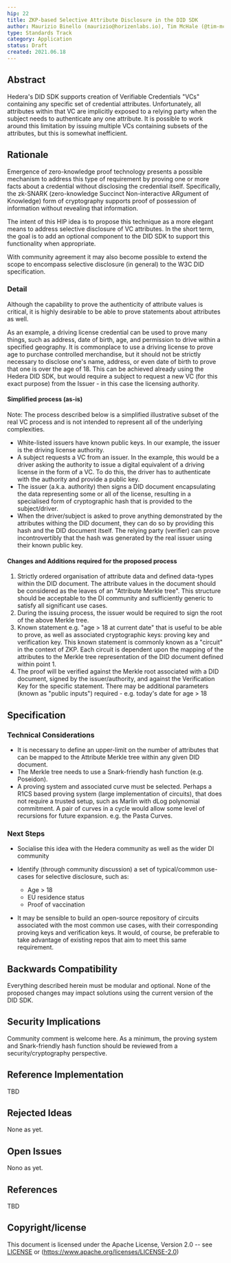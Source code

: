 ```yaml
---
hip: 22
title: ZKP-based Selective Attribute Disclosure in the DID SDK
author: Maurizio Binello (maurizio@horizenlabs.io), Tim McHale (@tim-mchale)
type: Standards Track
category: Application
status: Draft
created: 2021.06.18
---
```


## Abstract

Hedera's DID SDK supports creation of Verifiable Credentials "VCs" containing any specific set of credential attributes. Unfortunately, all attributes within that VC are implicitly exposed to a relying party when the subject needs to authenticate any one attribute. It is possible to work around this limitation by issuing multiple VCs containing subsets of the attributes, but this is somewhat inefficient.

## Rationale

Emergence of zero-knowledge proof technology presents a possible mechanism to address this type of requirement by proving one or more facts about a credential without disclosing the credential itself. Specifically, the zk-SNARK (zero-knowledge Succinct Non-interactive ARgument of Knowledge) form of cryptography supports proof of possession of information without revealing that information.

The intent of this HIP idea is to propose this technique as a more elegant means to address selective disclosure of VC attributes. In the short term, the goal is to add an optional component to the DID SDK to support this functionality when appropriate.

With community agreement it may also become possible to extend the scope to encompass selective disclosure (in general) to the W3C DID specification.

### Detail

Although the capability to prove the authenticity of attribute values is critical, it is highly desirable to be able to prove statements about attributes as well.

As an example, a driving license credential can be used to prove many things, such as address, date of birth, age, and permission to drive within a specified geography. It is commonplace to use a driving license to prove age to purchase controlled merchandise, but it should not be strictly necessary to disclose one's name, address, or even date of birth to prove that one is over the age of 18. This can be achieved already using the Hedera DID SDK, but would require a subject to request a new VC (for this exact purpose) from the Issuer - in this case the licensing authority.

#### Simplified process (as-is)

Note: The process described below is a simplified illustrative subset of the real VC process and is not intended to represent all of the underlying complexities.

- White-listed issuers have known public keys. In our example, the issuer is the driving license authority.
- A subject requests a VC from an issuer. In the example, this would be a driver asking the authority to issue a digital equivalent of a driving license in the form of a VC. To do this, the driver has to authenticate with the authority and provide a public key.
- The issuer (a.k.a. authority) then signs a DID document encapsulating the data representing some or all of the license, resulting in a specialised form of cryptographic hash that is provided to the subject/driver.
- When the driver/subject is asked to prove anything demonstrated by the attributes withing the DID document, they can do so by providing this hash and the DID document itself. The relying party (verifier) can prove incontrovertibly that the hash was generated by the real issuer using their known public key.

#### Changes and Additions required for the proposed process

1. Strictly ordered organisation of attribute data and defined data-types within the DID document. The attribute values in the document should be considered as the leaves of an "Attribute Merkle tree". This structure should be acceptable to the DI community and sufficiently generic to satisfy all significant use cases.
2. During the issuing process, the issuer would be required to sign the root of the above Merkle tree.
3. Known statement e.g. "age > 18 at current date" that is useful to be able to prove, as well as associated cryptographic keys: proving key and verification key. This known statement is commonly known as a "circuit" in the context of ZKP. Each circuit is dependent upon the mapping of the attributes to the Merkle tree representation of the DID document defined within point 1.
4. The proof will be verified against the Merkle root associated with a DID document, signed by the issuer/authority, and against the Verification Key for the specific statement. There may be additional parameters (known as "public inputs") required - e.g. today's date for age > 18

## Specification

### Technical Considerations

- It is necessary to define an upper-limit on the number of attributes that can be mapped to the Attribute Merkle tree within any given DID document.
- The Merkle tree needs to use a Snark-friendly hash function (e.g. Poseidon).
- A proving system and associated curve must be selected. Perhaps a R1CS based proving system (large implementation of circuits), that does not require a trusted setup, such as Marlin with dLog polynomial commitment. A pair of curves in a cycle would allow some level of recursions for future expansion. e.g. the Pasta Curves.

### Next Steps

- Socialise this idea with the Hedera community as well as the wider DI community
- Identify (through community discussion) a set of typical/common use-cases for selective disclosure, such as:

  - Age > 18
  - EU residence status
  - Proof of vaccination

- It may be sensible to build an open-source repository of circuits associated with the most common use cases, with their corresponding proving keys and verification keys. It would, of course, be preferable to take advantage of existing repos that aim to meet this same requirement.

## Backwards Compatibility

Everything described herein must be modular and optional. None of the proposed changes may impact solutions using the current version of the DID SDK.

## Security Implications

Community comment is welcome here. As a minimum, the proving system and Snark-friendly hash function should be reviewed from a security/cryptography perspective.

## Reference Implementation

TBD

## Rejected Ideas

None as yet.

## Open Issues

Nono as yet.

## References

TBD

## Copyright/license

This document is licensed under the Apache License, Version 2.0 -- see [LICENSE](../LICENSE) or (https://www.apache.org/licenses/LICENSE-2.0)

